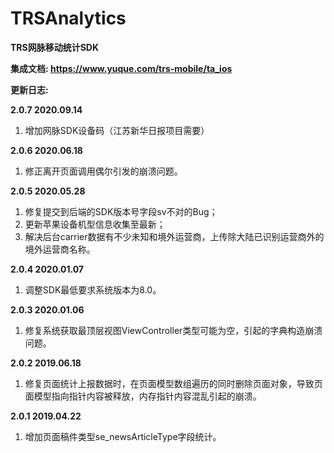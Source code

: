 # TRSAnalytics
**TRS网脉移动统计SDK**

**集成文档: https://www.yuque.com/trs-mobile/ta_ios**

**更新日志:**

**2.0.7 2020.09.14**

1. 增加网脉SDK设备码（江苏新华日报项目需要）

**2.0.6 2020.06.18**

1. 修正离开页面调用偶尔引发的崩溃问题。

**2.0.5  2020.05.28**

1. 修复提交到后端的SDK版本号字段sv不对的Bug；
1. 更新苹果设备机型信息收集至最新；
1. 解决后台carrier数据有不少未知和境外运营商，上传除大陆已识别运营商外的境外运营商名称。

**2.0.4  2020.01.07**

1. 调整SDK最低要求系统版本为8.0。

**2.0.3  2020.01.06**

1. 修复系统获取最顶层视图ViewController类型可能为空，引起的字典构造崩溃问题。

**2.0.2  2019.06.18**

1. 修复页面统计上报数据时，在页面模型数组遍历的同时删除页面对象，导致页面模型指向指针内容被释放，内存指针内容混乱引起的崩溃。

**2.0.1  2019.04.22**

1. 增加页面稿件类型se_newsArticleType字段统计。
